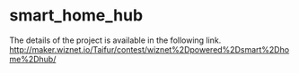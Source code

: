 # smart_home_hub
The details of the project is available in the following link.
http://maker.wiznet.io/Taifur/contest/wiznet%2Dpowered%2Dsmart%2Dhome%2Dhub/
